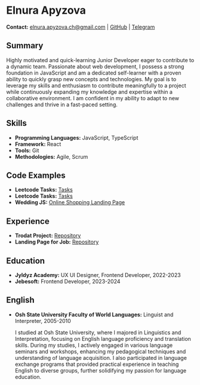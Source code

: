# Elnura Apyzova

**Contact:** elnura.apyzova.ch@gmail.com | [GitHub](https://github.com/ElyaApyzova) | [Telegram](https://telegram.com/elya_8887)

## Summary

Highly motivated and quick-learning Junior Developer eager to contribute to a dynamic team. Passionate about web development, I possess a strong foundation in JavaScript and am a dedicated self-learner with a proven ability to quickly grasp new concepts and technologies. My goal is to leverage my skills and enthusiasm to contribute meaningfully to a project while continuously expanding my knowledge and expertise within a collaborative environment. I am confident in my ability to adapt to new challenges and thrive in a fast-paced setting.

## Skills

- **Programming Languages:** JavaScript, TypeScript
- **Framework:** React
- **Tools:** Git
- **Methodologies:** Agile, Scrum

## Code Examples

- **Leetcode Tasks:** [Tasks](https://github.com/ElyaApyzova/Leetcode1.git)
- **Leetcode Tasks:** [Tasks](https://github.com/ElyaApyzova/leetcode-tasks.git)
- **Wedding JS:** [Online Shopping Landing Page](https://github.com/ElyaApyzova/Wedding-js.git)

## Experience

- **Trodat Project:** [Repository](https://github.com/ElyaApyzova/trodat_project.git)
- **Landing Page for Job:** [Repository](https://github.com/ElyaApyzova/Landing-Page-for-job.git)

## Education

- **Jyldyz Academy:** UX UI Designer, Frontend Developer, 2022-2023
- **Jebesoft:** Frontend Developer, 2023-2024

## English

- **Osh State University Faculty of World Languages:** Linguist and Interpreter, 2005-2010

  I studied at Osh State University, where I majored in Linguistics and Interpretation, focusing on English language proficiency and translation skills. During my studies, I actively engaged in various language seminars and workshops, enhancing my pedagogical techniques and understanding of language acquisition. I also participated in language exchange programs that provided practical experience in teaching English to diverse groups, further solidifying my passion for language education.
